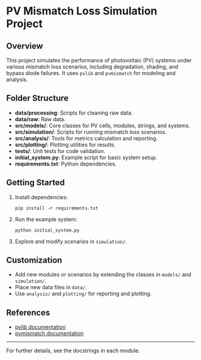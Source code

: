 # PV Mismatch Loss Simulation Project

## Overview

This project simulates the performance of photovoltaic (PV) systems under various mismatch loss scenarios, including degradation, shading, and bypass diode failures. It uses `pvlib` and `pvmismatch` for modeling and analysis.

## Folder Structure

- **data/processing**: Scripts for cleaning raw data.
- **data/raw**: Raw data.
- **src/models/**: Core classes for PV cells, modules, strings, and systems.
- **src/simulation/**: Scripts for running mismatch loss scenarios.
- **src/analysis/**: Tools for metrics calculation and reporting.
- **src/plotting/**: Plotting utilities for results.
- **tests/**: Unit tests for code validation.
- **initial_system.py**: Example script for basic system setup.
- **requirements.txt**: Python dependencies.

## Getting Started

1. Install dependencies:
   ```
   pip install -r requirements.txt
   ```
2. Run the example system:
   ```
   python initial_system.py
   ```
3. Explore and modify scenarios in `simulation/`.

## Customization

- Add new modules or scenarios by extending the classes in `models/` and `simulation/`.
- Place new data files in `data/`.
- Use `analysis/` and `plotting/` for reporting and plotting.

## References

- [pvlib documentation](https://pvlib-python.readthedocs.io/)
- [pvmismatch documentation](https://sunpower.github.io/pvmismatch/)

---

For further details, see the docstrings in each module.